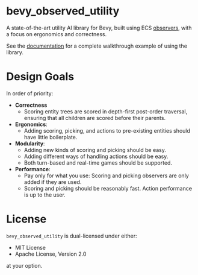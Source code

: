 # bevy_observed_utility

A state-of-the-art utility AI library for Bevy, built using ECS [observers](https://docs.rs/bevy/latest/bevy/ecs/prelude/struct.Observer.html), with a focus on ergonomics and correctness.

See the [documentation](https://docs.rs/bevy_observed_utility/latest/bevy_observed_utility) for a complete walkthrough example of using the library.

# Design Goals

In order of priority:

- **Correctness**
    - Scoring entity trees are scored in depth-first post-order traversal, ensuring that all children are scored before their parents.
- **Ergonomics**:
    - Adding scoring, picking, and actions to pre-existing entities should have little boilerplate.
- **Modularity**:
    - Adding new kinds of scoring and picking should be easy.
    - Adding different ways of handling actions should be easy.
    - Both turn-based and real-time games should be supported.
- **Performance**:
    - Pay only for what you use: Scoring and picking observers are only added if they are used.
    - Scoring and picking should be reasonably fast. Action performance is up to the user.

# License

`bevy_observed_utility` is dual-licensed under either:

- MIT License
- Apache License, Version 2.0

at your option.